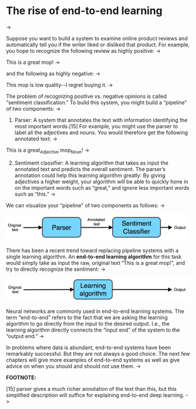 # The rise of end-to-end learning
->

Suppose you want to build a system to examine online product reviews and automatically tell you if the writer liked or disliked that product. For example, you hope to recognize the following review as highly positive:
->

This is a great mop!
->

and the following as highly negative:
->

This mop is low quality--I regret buying it.
->

The problem of recognizing positive vs. negative opinions is called “sentiment classification.” To build this system, you might build a “pipeline” of two components:
->

1. Parser: A system that annotates the text with information identifying the most important words.[15] For example, you might use the parser to label all the adjectives and nouns. You would therefore get the following annotated text:
->

This is a great<sub>Adjective</sub> mop<sub>Noun</sub>!
->

2. Sentiment classifier: A learning algorithm that takes as input the annotated text and predicts the overall sentiment. The parser’s annotation could help this learning algorithm greatly: By giving adjectives a higher weight, your algorithm will be able to quickly hone in on the important words such as “great,” and ignore less important words such as “this.”
->

We can visualize your “pipeline” of two components as follows:
->

![img](../imgs/C47_01.png)

There has been a recent trend toward replacing pipeline systems with a single learning algorithm. An ​**end-to-end learning algorithm​** for this task would simply take as input the raw, original text “This is a great mop!”, and try to directly recognize the sentiment:
->

![img](../imgs/C47_02.png)

Neural networks are commonly used in end-to-end learning systems. The term “end-to-end” refers to the fact that we are asking the learning algorithm to go directly from the input to the desired output. I.e., the learning algorithm directly connects the “input end” of the system to the “output end.”
->

In problems where data is abundant, end-to-end systems have been remarkably successful. But they are not always a good choice. The next few chapters will give more examples of end-to-end systems as well as give advice on when you should and should not use them.
->

**FOOTNOTE:**

[15]  parser gives a much richer annotation of the text than this, but this simplified description will suffice for explaining end-to-end deep learning.
->